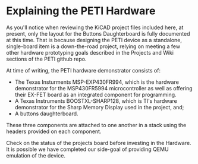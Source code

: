 # Explaining the PETI Hardware
As you'll notice when reviewing the KiCAD project files included here, at present, only the layout for the Buttons Daughterboard is fully documented at this time. That is because designing the PETI device as a standalone, single-board item is a down-the-road project, relying on meeting a few other hardware prototyping goals described in the Projects and Wiki sections of the PETI github repo.

At time of writing, the PETI hardware demonstrator consists of:
- The Texas Insturments MSP-EXP430FR994, which is the hardware demonstrator for the MSP430FR5994 microcontroller as well as offering their EX-FET board as an integrated component for programming.
- A Texas Instruments BOOSTXL-SHARP128, which is TI's hardware demonstrator for the Sharp Memory Display used in the project, and;
- A buttons daughterboard.

These three components are attached to one another in a stack using the headers provided on each component.

Check on the status of the projects board before investing in the Hardware. It is possible we have completed our side-goal of providing QEMU emulation of the device.

